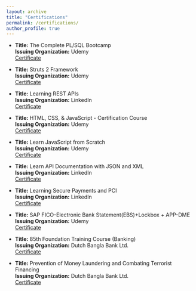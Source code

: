 ```yaml
---
layout: archive
title: "Certifications"
permalink: /certifications/
author_profile: true
---
```


- **Title:** The Complete PL/SQL Bootcamp <br />
  **Issuing Organization:** Udemy <br />
  [Certificate](https://drive.google.com/file/d/1VeHLGscMa45iVm4d7n1gw6qQqNAiWqPY/view?usp=sharing)
  
- **Title:** Struts 2 Framework <br />
  **Issuing Organization:** Udemy <br />
  [Certificate](https://drive.google.com/file/d/1tUvgJ0vUshHb7lNlghlNucxb14F7oZGC/view?usp=sharing) 
  
- **Title:** Learning REST APIs <br />
  **Issuing Organization:** LinkedIn <br />
  [Certificate](https://drive.google.com/file/d/1SLbJCKAauI9biTd4zT3X_KkIJkPUSPYO/view?usp=sharing) 
  
- **Title:** HTML, CSS, & JavaScript - Certification Course <br />
  **Issuing Organization:** Udemy <br />
  [Certificate](https://drive.google.com/file/d/1FP9bmMtdgrdZOERs_dpfvjJr3gqCLwi-/view?usp=sharing) 
  
- **Title:** Learn JavaScript from Scratch <br />
  **Issuing Organization:** Udemy <br />
  [Certificate](https://drive.google.com/file/d/13Q6o2Kzq5LESbHgPTZAOm9Z9nat-n4ei/view?usp=sharing)
  
- **Title:** Learn API Documentation with JSON and XML <br />
  **Issuing Organization:** LinkedIn <br />
  [Certificate](https://drive.google.com/file/d/1iQCLrcCVeZrmQTfrARgzAkiIYXWg6vMv/view?usp=sharing)
  
- **Title:** Learning Secure Payments and PCI <br />
  **Issuing Organization:** LinkedIn <br />
  [Certificate](https://drive.google.com/file/d/1FXy8oaeEU5ngthoq9_diF_SyzkcVD2m-/view?usp=sharing)
  
- **Title:** SAP FICO-Electronic Bank Statement(EBS)+Lockbox + APP-DME <br />
  **Issuing Organization:** Udemy <br />
  [Certificate](https://drive.google.com/file/d/1hIR7CrzDEjThHXH5mHqu1zhllOaWGLot/view?usp=sharing)
  
- **Title:** 85th Foundation Training Course (Banking) <br />
  **Issuing Organization:** Dutch Bangla Bank Ltd. <br />
  [Certificate]()
  
- **Title:** Prevention of Money Laundering and Combating Terrorist Financing <br />
  **Issuing Organization:** Dutch Bangla Bank Ltd. <br />
  [Certificate]()